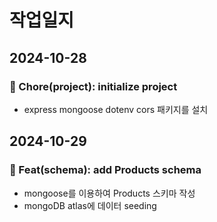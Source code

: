 # 작업일지

## 2024-10-28

### 🎉 Chore(project): initialize project

- express mongoose dotenv cors 패키지를 설치

## 2024-10-29

### 🧱 Feat(schema): add Products schema

- mongoose를 이용하여 Products 스키마 작성
- mongoDB atlas에 데이터 seeding
